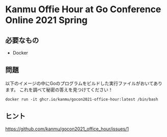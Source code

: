 # Kanmu Offie Hour at Go Conference Online 2021 Spring

## 必要なもの

- Docker

## 問題

以下のイメージの中にGoのプログラムをビルドした実行ファイルがおいてあります。
これを調べて秘密の答えを見つけてください！

```
docker run -it ghcr.io/kanmu/gocon2021-office-hour:latest /bin/bash
```

## ヒント

https://github.com/kanmu/gocon2021_office_hour/issues/1
